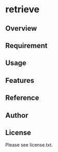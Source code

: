 # retrieve 

## Overview


## Requirement


## Usage


## Features


## Reference


## Author


## License

Please see license.txt.
